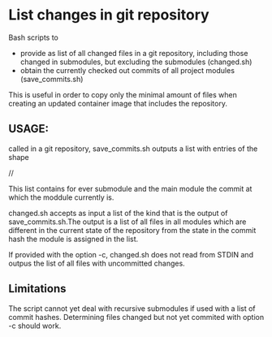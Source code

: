 # List changes in git repository

Bash scripts to 

  * provide as list of all changed files in a git repository, including those changed in submodules, but excluding the submodules (changed.sh)
  * obtain the currently checked out commits of all project modules (save_commits.sh)

This is useful in order to copy only the minimal amount of files when creating an updated container image that includes the repository.

## USAGE:

called in a git repository, save_commits.sh outputs a list with entries of the shape

<module-path>//<commit-hash> 

This list contains for ever submodule and the main module the commit at which the moddule currently is.

changed.sh accepts as input a list of the kind that is the output of save_commits.sh.The output is a list of all files in all modules which are different in the current state of the repository from the state in the commit hash the module is assigned in the list.

If provided with the option -c, changed.sh does not read from STDIN and outpus the list of all files with uncommitted changes.

## Limitations

The script cannot yet deal with recursive submodules if used with a list of commit hashes. Determining files changed but not yet commited with option -c should work.
